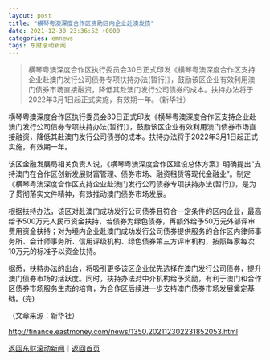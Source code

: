 ```yaml
---
layout: post
title: "横琴粤澳深度合作区资助区内企业赴澳发债"
date: 2021-12-30 23:36:52 +0800
categories: emnews
tags: 东财滚动新闻
---
```

> 横琴粤澳深度合作区执行委员会30日正式印发《横琴粤澳深度合作区支持企业赴澳门发行公司债券专项扶持办法(暂行)》，鼓励该区企业有效利用澳门债券市场直接融资，降低其赴澳门发行公司债券的成本。扶持办法将于2022年3月1日起正式实施，有效期一年。（新华社）

<p>横琴粤澳深度合作区执行委员会30日正式印发《横琴粤澳深度合作区支持企业赴澳门发行公司债券专项扶持办法(暂行)》，鼓励该区企业有效利用澳门债券市场直接融资，降低其赴澳门发行公司债券的成本。扶持办法将于2022年3月1日起正式实施，有效期一年。</p><p>该区金融发展局相关负责人说，《横琴粤澳深度合作区建设总体方案》明确提出“支持澳门在合作区创新发展财富管理、债券市场、融资租赁等现代金融业”。制定《横琴粤澳深度合作区支持企业赴澳门发行公司债券专项扶持办法(暂行)》，是为了贯彻落实文件精神，有效推动澳门债券市场发展。</p><p>根据扶持办法，该区对赴澳门成功发行公司债券且符合一定条件的区内企业，最高给予500万元人民币资金扶持，若债券为绿色债券，再额外给予50万元外部评审费用资金扶持；对为境内企业赴澳门成功发行公司债券提供服务的合作区内律师事务所、会计师事务所、信用评级机构、绿色债券第三方评审机构，按照每家每次10万元的标准予以资金扶持。</p><p>据悉，扶持办法的出台，将吸引更多该区企业优先选择在澳门发行公司债券，提升澳门债券市场的活跃度。同时，扶持办法对中介机构给予奖励，有利于澳门和合作区债券市场服务生态的培育，为合作区后续进一步支持澳门债券市场发展奠定基础。(完)</p><p class="em_media">（文章来源：新华社）</p>

<http://finance.eastmoney.com/news/1350,202112302231852053.html>

[返回东财滚动新闻](//finews.withounder.com/emnews/)｜[返回首页](//finews.withounder.com/)